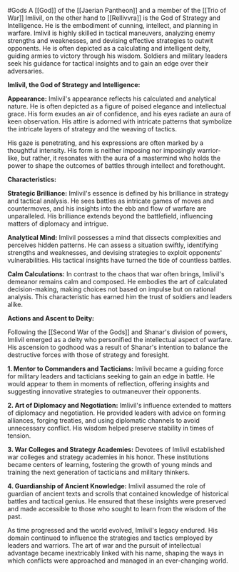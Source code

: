 #Gods 
A [[God]] of the [[Jaerian Pantheon]] and a member of the [[Trio of War]]
Imlivil, on the other hand to [[Rellivvra]] is the God of Strategy and Intelligence. He is the embodiment of cunning, intellect, and planning in warfare. Imlivil is highly skilled in tactical maneuvers, analyzing enemy strengths and weaknesses, and devising effective strategies to outwit opponents. He is often depicted as a calculating and intelligent deity, guiding armies to victory through his wisdom. Soldiers and military leaders seek his guidance for tactical insights and to gain an edge over their adversaries.

**Imlivil, the God of Strategy and Intelligence:**

**Appearance:**
Imlivil's appearance reflects his calculated and analytical nature. He is often depicted as a figure of poised elegance and intellectual grace. His form exudes an air of confidence, and his eyes radiate an aura of keen observation. His attire is adorned with intricate patterns that symbolize the intricate layers of strategy and the weaving of tactics.

His gaze is penetrating, and his expressions are often marked by a thoughtful intensity. His form is neither imposing nor imposingly warrior-like, but rather, it resonates with the aura of a mastermind who holds the power to shape the outcomes of battles through intellect and forethought.

**Characteristics:**

**Strategic Brilliance:** Imlivil's essence is defined by his brilliance in strategy and tactical analysis. He sees battles as intricate games of moves and countermoves, and his insights into the ebb and flow of warfare are unparalleled. His brilliance extends beyond the battlefield, influencing matters of diplomacy and intrigue.

**Analytical Mind:** Imlivil possesses a mind that dissects complexities and perceives hidden patterns. He can assess a situation swiftly, identifying strengths and weaknesses, and devising strategies to exploit opponents' vulnerabilities. His tactical insights have turned the tide of countless battles.

**Calm Calculations:** In contrast to the chaos that war often brings, Imlivil's demeanor remains calm and composed. He embodies the art of calculated decision-making, making choices not based on impulse but on rational analysis. This characteristic has earned him the trust of soldiers and leaders alike.

**Actions and Ascent to Deity:**

Following the [[Second War of the Gods]] and Shanar's division of powers, Imlivil emerged as a deity who personified the intellectual aspect of warfare. His ascension to godhood was a result of Shanar's intention to balance the destructive forces with those of strategy and foresight.

**1. Mentor to Commanders and Tacticians:** Imlivil became a guiding force for military leaders and tacticians seeking to gain an edge in battle. He would appear to them in moments of reflection, offering insights and suggesting innovative strategies to outmaneuver their opponents.

**2. Art of Diplomacy and Negotiation:** Imlivil's influence extended to matters of diplomacy and negotiation. He provided leaders with advice on forming alliances, forging treaties, and using diplomatic channels to avoid unnecessary conflict. His wisdom helped preserve stability in times of tension.

**3. War Colleges and Strategy Academies:** Devotees of Imlivil established war colleges and strategy academies in his honor. These institutions became centers of learning, fostering the growth of young minds and training the next generation of tacticians and military thinkers.

**4. Guardianship of Ancient Knowledge:** Imlivil assumed the role of guardian of ancient texts and scrolls that contained knowledge of historical battles and tactical genius. He ensured that these insights were preserved and made accessible to those who sought to learn from the wisdom of the past.

As time progressed and the world evolved, Imlivil's legacy endured. His domain continued to influence the strategies and tactics employed by leaders and warriors. The art of war and the pursuit of intellectual advantage became inextricably linked with his name, shaping the ways in which conflicts were approached and managed in an ever-changing world.